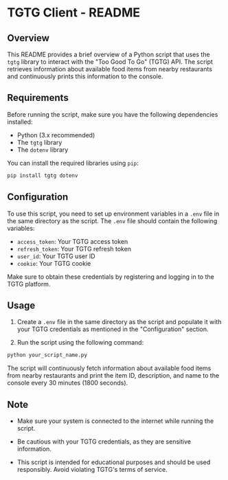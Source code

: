 # TGTG Client - README

## Overview

This README provides a brief overview of a Python script that uses the `tgtg` library to interact with the "Too Good To Go" (TGTG) API. The script retrieves information about available food items from nearby restaurants and continuously prints this information to the console.

## Requirements

Before running the script, make sure you have the following dependencies installed:

- Python (3.x recommended)
- The `tgtg` library
- The `dotenv` library

You can install the required libraries using `pip`:

```bash
pip install tgtg dotenv
```

## Configuration

To use this script, you need to set up environment variables in a `.env` file in the same directory as the script. The `.env` file should contain the following variables:

- `access_token`: Your TGTG access token
- `refresh_token`: Your TGTG refresh token
- `user_id`: Your TGTG user ID
- `cookie`: Your TGTG cookie

Make sure to obtain these credentials by registering and logging in to the TGTG platform.

## Usage

1. Create a `.env` file in the same directory as the script and populate it with your TGTG credentials as mentioned in the "Configuration" section.

2. Run the script using the following command:

```bash
python your_script_name.py
```

The script will continuously fetch information about available food items from nearby restaurants and print the item ID, description, and name to the console every 30 minutes (1800 seconds).

## Note

- Make sure your system is connected to the internet while running the script.

- Be cautious with your TGTG credentials, as they are sensitive information.

- This script is intended for educational purposes and should be used responsibly. Avoid violating TGTG's terms of service.
